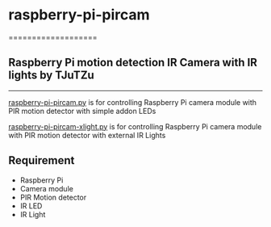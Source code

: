 # raspberry-pi-pircam
===================

## Raspberry Pi motion detection IR Camera with IR lights by TJuTZu
----------------------------------------------------------------

[raspberry-pi-pircam.py](https://code.google.com/p/raspberry-pi-pircam/source/browse/raspberry-pi-pircam.MD) is for controlling Raspberry Pi camera module
with PIR motion detector with simple addon LEDs

[raspberry-pi-pircam-xlight.py](https://code.google.com/p/raspberry-pi-pircam/source/browse/raspberry-pi-pircam-xlight.MD) is for controlling Raspberry Pi camera module
with PIR motion detector with external IR Lights


Requirement
-----------

* Raspberry Pi
* Camera module
* PIR Motion detector
* IR LED
* IR Light



